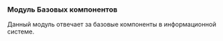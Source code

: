 ### Модуль Базовых компонентов

Данный модуль отвечает за базовые компоненты в информационной системе.